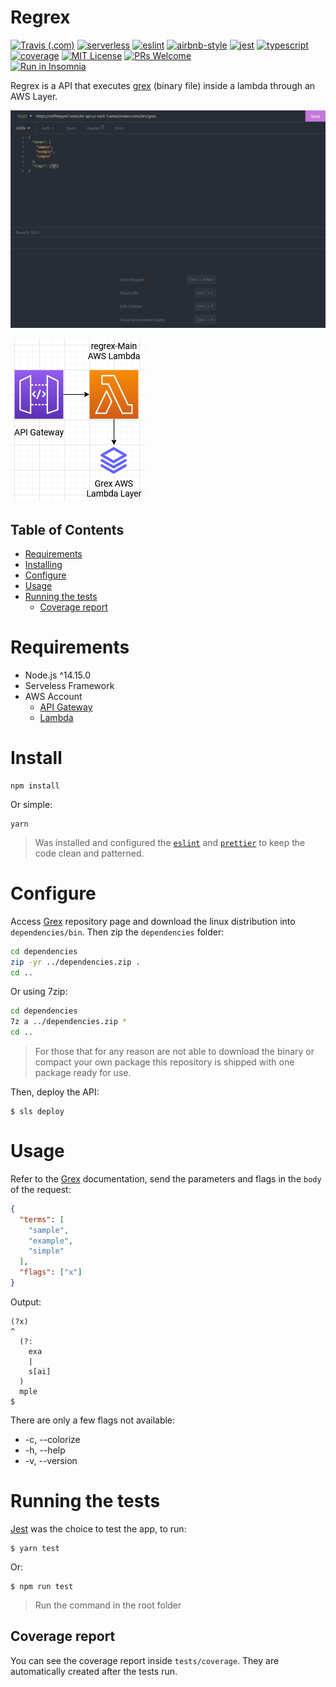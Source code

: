 # Regrex
[![Travis (.com)](https://img.shields.io/travis/com/DiegoVictor/regrex?branch=main&logo=travis&style=flat-square)](https://travis-ci.com/DiegoVictor/regrex.svg?branch=master)
[![serverless](https://img.shields.io/badge/serverless-3.19.0-FD5750?style=flat-square&logo=serverless)](https://www.serverless.com/)
[![eslint](https://img.shields.io/badge/eslint-8.19.0-4b32c3?style=flat-square&logo=eslint)](https://eslint.org/)
[![airbnb-style](https://flat.badgen.net/badge/style-guide/airbnb/ff5a5f?icon=airbnb)](https://github.com/airbnb/javascript)
[![jest](https://img.shields.io/badge/jest-28.1.2-brightgreen?style=flat-square&logo=jest)](https://jestjs.io/)
[![typescript](https://img.shields.io/badge/typescript-4.7.4-3178c6?style=flat-square&logo=typescript)](https://www.typescriptlang.org/)
[![coverage](https://img.shields.io/codecov/c/gh/DiegoVictor/regrex?logo=codecov&style=flat-square)](https://codecov.io/gh/DiegoVictor/regrex)
[![MIT License](https://img.shields.io/badge/license-MIT-green?style=flat-square)](https://github.com/DiegoVictor/regrex/blob/master/LICENSE)
[![PRs Welcome](https://img.shields.io/badge/PRs-welcome-brightgreen.svg?style=flat-square)](http://makeapullrequest.com)<br>
[![Run in Insomnia](https://insomnia.rest/images/run.svg)](https://insomnia.rest/run/?label=Regrex&uri=https%3A%2F%2Fraw.githubusercontent.com%2FDiegoVictor%2Fregrex%2Fmain%2FInsomnia_2022-06-28.json)


Regrex is a API that executes [grex](https://github.com/pemistahl/grex) (binary file) inside a lambda through an AWS Layer.

![Demo](https://raw.githubusercontent.com/DiegoVictor/regrex/main/screenshots/demo.gif)

![Infrastructure Diagram](https://raw.githubusercontent.com/DiegoVictor/regrex/main/regrex.drawio.png)

## Table of Contents
* [Requirements](#requirements)
* [Installing](#installing)
* [Configure](#configure)
* [Usage](#usage)
* [Running the tests](#running-the-tests)
  * [Coverage report](#coverage-report)

# Requirements
* Node.js ^14.15.0
* Serveless Framework
* AWS Account
  * [API Gateway](https://aws.amazon.com/api-gateway/)
  * [Lambda](https://aws.amazon.com/lambda)

# Install
```
npm install
```
Or simple:
```
yarn
```
> Was installed and configured the [`eslint`](https://eslint.org/) and [`prettier`](https://prettier.io/) to keep the code clean and patterned.

# Configure
Access [Grex](https://github.com/pemistahl/grex) repository page and download the linux distribution into `dependencies/bin`. Then zip the `dependencies` folder:
```sh
cd dependencies
zip -yr ../dependencies.zip .
cd ..
```
Or using 7zip:
```sh
cd dependencies
7z a ../dependencies.zip *
cd ..
```
> For those that for any reason are not able to download the binary or compact your own package this repository is shipped with one package ready for use.

Then, deploy the API:
```
$ sls deploy
```

# Usage
Refer to the [Grex](https://github.com/pemistahl/grex#51-the-command-line-tool) documentation, send the parameters and flags in the `body` of the request:
```json
{
  "terms": [
    "sample",
    "example",
    "simple"
  ],
  "flags": ["x"]
}
```
Output:
```
(?x)
^
  (?:
    exa
    |
    s[ai]
  )
  mple
$
```

There are only a few flags not available:

* -c, --colorize
* -h, --help
* -v, --version

# Running the tests
[Jest](https://jestjs.io/) was the choice to test the app, to run:
```
$ yarn test
```
Or:
```
$ npm run test
```
> Run the command in the root folder

## Coverage report
You can see the coverage report inside `tests/coverage`. They are automatically created after the tests run.
